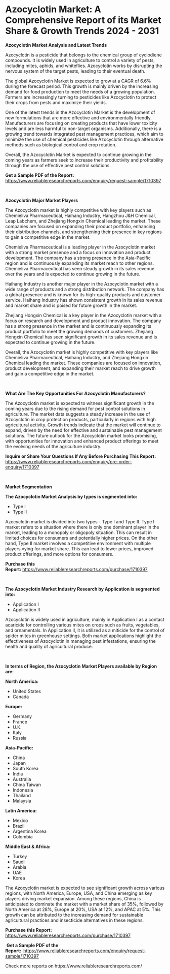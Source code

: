 <p><h1>Azocyclotin Market: A Comprehensive Report of its Market Share & Growth Trends 2024 - 2031</h1></p><p><strong>Azocyclotin Market Analysis and Latest Trends</strong></p>
<p><p>Azocyclotin is a pesticide that belongs to the chemical group of cyclodiene compounds. It is widely used in agriculture to control a variety of pests, including mites, aphids, and whiteflies. Azocyclotin works by disrupting the nervous system of the target pests, leading to their eventual death.</p><p>The global Azocyclotin Market is expected to grow at a CAGR of 6.6% during the forecast period. This growth is mainly driven by the increasing demand for food production to meet the needs of a growing population. Farmers are increasingly turning to pesticides like Azocyclotin to protect their crops from pests and maximize their yields.</p><p>One of the latest trends in the Azocyclotin Market is the development of new formulations that are more effective and environmentally friendly. Manufacturers are focusing on creating products that have lower toxicity levels and are less harmful to non-target organisms. Additionally, there is a growing trend towards integrated pest management practices, which aim to minimize the use of chemical pesticides like Azocyclotin through alternative methods such as biological control and crop rotation.</p><p>Overall, the Azocyclotin Market is expected to continue growing in the coming years as farmers seek to increase their productivity and profitability through the use of effective pest control solutions.</p></p>
<p><strong>Get a Sample PDF of the Report:&nbsp;</strong> <a href="https://www.reliableresearchreports.com/enquiry/request-sample/1710397">https://www.reliableresearchreports.com/enquiry/request-sample/1710397</a></p>
<p>&nbsp;</p>
<p><strong>Azocyclotin Major Market Players</strong></p>
<p><p>The Azocyclotin market is highly competitive with key players such as Chemieliva Pharmaceutical, Haihang Industry, Hangzhou J&H Chemical, Leap Labchem, and Zhejiang Hongxin Chemical leading the market. These companies are focused on expanding their product portfolio, enhancing their distribution channels, and strengthening their presence in key regions to gain a competitive edge in the market.</p><p>Chemieliva Pharmaceutical is a leading player in the Azocyclotin market with a strong market presence and a focus on innovation and product development. The company has a strong presence in the Asia-Pacific region and is continuously expanding its market reach to other regions. Chemieliva Pharmaceutical has seen steady growth in its sales revenue over the years and is expected to continue growing in the future.</p><p>Haihang Industry is another major player in the Azocyclotin market with a wide range of products and a strong distribution network. The company has a global presence and is known for its high-quality products and customer service. Haihang Industry has shown consistent growth in its sales revenue and market share and is poised for future growth in the market.</p><p>Zhejiang Hongxin Chemical is a key player in the Azocyclotin market with a focus on research and development and product innovation. The company has a strong presence in the market and is continuously expanding its product portfolio to meet the growing demands of customers. Zhejiang Hongxin Chemical has seen significant growth in its sales revenue and is expected to continue growing in the future.</p><p>Overall, the Azocyclotin market is highly competitive with key players like Chemieliva Pharmaceutical, Haihang Industry, and Zhejiang Hongxin Chemical leading the market. These companies are focused on innovation, product development, and expanding their market reach to drive growth and gain a competitive edge in the market.</p></p>
<p>&nbsp;</p>
<p><strong>What Are The Key Opportunities For Azocyclotin Manufacturers?</strong></p>
<p><p>The Azocyclotin market is expected to witness significant growth in the coming years due to the rising demand for pest control solutions in agriculture. The market data suggests a steady increase in the use of Azocyclotin in crop protection products, particularly in regions with high agricultural activity. Growth trends indicate that the market will continue to expand, driven by the need for effective and sustainable pest management solutions. The future outlook for the Azocyclotin market looks promising, with opportunities for innovation and enhanced product offerings to meet the evolving needs of the agriculture industry.</p></p>
<p><strong>Inquire or Share Your Questions If Any Before Purchasing This Report:</strong> <a href="https://www.reliableresearchreports.com/enquiry/pre-order-enquiry/1710397">https://www.reliableresearchreports.com/enquiry/pre-order-enquiry/1710397</a></p>
<p>&nbsp;</p>
<p><strong>Market Segmentation</strong></p>
<p><strong>The Azocyclotin Market Analysis by types is segmented into:</strong></p>
<p><ul><li>Type I</li><li>Type II</li></ul></p>
<p><p>Azocyclotin market is divided into two types - Type I and Type II. Type I market refers to a situation where there is only one dominant player in the market, leading to a monopoly or oligopoly situation. This can result in limited choices for consumers and potentially higher prices. On the other hand, Type II market involves a competitive environment with multiple players vying for market share. This can lead to lower prices, improved product offerings, and more options for consumers.</p></p>
<p><strong>Purchase this Report:&nbsp;</strong><a href="https://www.reliableresearchreports.com/purchase/1710397">https://www.reliableresearchreports.com/purchase/1710397</a></p>
<p>&nbsp;</p>
<p><strong>The Azocyclotin Market Industry Research by Application is segmented into:</strong></p>
<p><ul><li>Application I</li><li>Application II</li></ul></p>
<p><p>Azocyclotin is widely used in agriculture, mainly in Application I as a contact acaricide for controlling various mites on crops such as fruits, vegetables, and ornamentals. In Application II, it is utilized as a miticide for the control of spider mites in greenhouse settings. Both market applications highlight the effectiveness of Azocyclotin in managing pest infestations, ensuring the health and quality of agricultural produce.</p></p>
<p>&nbsp;</p>
<p><strong>In terms of Region, the Azocyclotin Market Players available by Region are:</strong></p>
<p>
    <p> <strong> North America: </strong>
        <ul>
            <li>United States</li>
            <li>Canada</li>
        </ul>
        </p> 
    <p> <strong> Europe: </strong>
        <ul>
            <li>Germany</li>
            <li>France</li>
            <li>U.K.</li>
            <li>Italy</li>
            <li>Russia</li>
        </ul>
        </p> 
    <p> <strong> Asia-Pacific: </strong>
        <ul>
            <li>China</li>
            <li>Japan</li>
            <li>South Korea</li>
            <li>India</li>
            <li>Australia</li>
            <li>China Taiwan</li>
            <li>Indonesia</li>
            <li>Thailand</li>
            <li>Malaysia</li>
        </ul>
        </p> 
    <p> <strong> Latin America: </strong>
        <ul>
            <li>Mexico</li>
            <li>Brazil</li>
            <li>Argentina Korea</li>
            <li>Colombia</li>
        </ul>
        </p> 
    <p> <strong> Middle East & Africa: </strong>
        <ul>
            <li>Turkey</li>
            <li>Saudi</li>
            <li>Arabia</li>
            <li>UAE</li>
            <li>Korea</li>
        </ul>
    </p>
    </p>
<p><p>The Azocyclotin market is expected to see significant growth across various regions, with North America, Europe, USA, and China emerging as key players driving market expansion. Among these regions, China is anticipated to dominate the market with a market share of 35%, followed by North America at 28%, Europe at 20%, USA at 12%, and APAC at 5%. This growth can be attributed to the increasing demand for sustainable agricultural practices and insecticide alternatives in these regions.</p></p>
<p><strong>Purchase this Report: </strong><a href="https://www.reliableresearchreports.com/purchase/1710397">https://www.reliableresearchreports.com/purchase/1710397</a></p>
<p>&nbsp;<strong>Get a Sample PDF of the Report:&nbsp;&nbsp;</strong><a href="https://www.reliableresearchreports.com/enquiry/request-sample/1710397">https://www.reliableresearchreports.com/enquiry/request-sample/1710397</a></p>
<p><strong></strong></p>
<p>Check more reports on https://www.reliableresearchreports.com/</p>